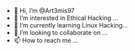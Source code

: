 - 👋 Hi, I’m @Art3mis97
- 👀 I’m interested in Ethical Hacking ...
- 🌱 I’m currently learning Linux Hacking...
- 💞️ I’m looking to collaborate on ...
- 📫 How to reach me ...

<!---
Art3mis97/Art3mis97 is a ✨ special ✨ repository because its `README.md` (this file) appears on your GitHub profile.
You can click the Preview link to take a look at your changes.
--->
